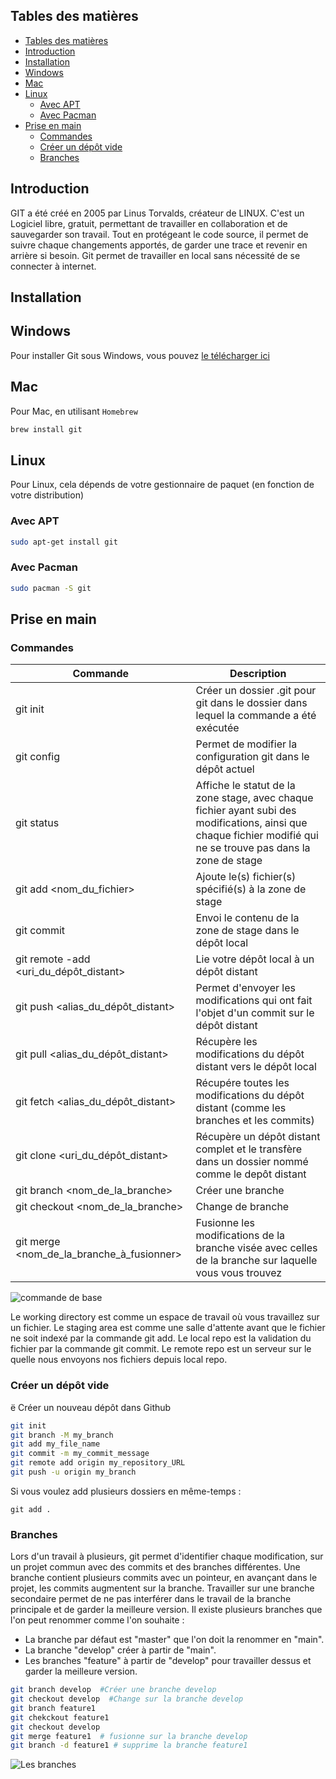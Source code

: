 ## Tables des matières

- [Tables des matières](#tables-des-matières)
- [Introduction](#introduction)
- [Installation ](#installation-)
- [Windows](#windows)
- [Mac](#mac)
- [Linux](#linux)
  - [Avec APT](#avec-apt)
  - [Avec Pacman](#avec-pacman)
- [Prise en main](#prise-en-main)
  - [Commandes](#commandes)
  - [Créer un dépôt vide](#créer-un-dépôt-vide)
  - [Branches](#branches)

## Introduction<a name="Introduction"></a>

GIT a été créé en 2005 par Linus Torvalds, créateur de LINUX.
C'est un Logiciel libre, gratuit, permettant de travailler en collaboration et de sauvegarder son travail. 
Tout en protégeant le code source, il permet de suivre chaque changements apportés, de garder une trace et revenir en arrière si besoin.
Git permet de travailler en local sans nécessité de se connecter à internet.

## Installation <a name="Installation"></a>

## Windows

Pour installer Git sous Windows, vous pouvez [le télécharger ici](https://git-scm.com/download/win)

## Mac

Pour Mac, en utilisant `Homebrew`

```sh
brew install git
```

## Linux

Pour Linux, cela dépends de votre gestionnaire de paquet (en fonction de votre distribution)

### Avec APT

```sh
sudo apt-get install git
```

### Avec Pacman

```sh
sudo pacman -S git
```

## Prise en main

### Commandes

| Commande                                       | Description                                                                                                                                                       |
| ---------------------------------------------- | ----------------------------------------------------------------------------------------------------------------------------------------------------------------- |
| git init                                       | Créer un dossier .git pour git dans le dossier dans lequel la commande a été exécutée                                                                             |
| git config                                     | Permet de modifier la configuration git dans le dépôt actuel                                                                                                      |
| git status                                     | Affiche le statut de la zone stage, avec chaque fichier ayant subi des modifications, ainsi que chaque fichier modifié qui ne se trouve pas dans la zone de stage |
| git add <nom_du_fichier>                       | Ajoute le(s) fichier(s) spécifié(s) à la zone de stage                                                                                                            |
| git commit                                     | Envoi le contenu de la zone de stage dans le dépôt local                                                                                                          |
| git remote -add <alias> <uri_du_dépôt_distant> | Lie votre dépôt local à un dépôt distant                                                                                                                          |
| git push <alias_du_dépôt_distant>              | Permet d'envoyer les modifications qui ont fait l'objet d'un commit sur le dépôt distant                                                                          |
| git pull <alias_du_dépôt_distant>              | Récupère les modifications du dépôt distant vers le dépôt local                                                                                                   |
| git fetch <alias_du_dépôt_distant>             | Récupére toutes les modifications du dépôt distant (comme les branches et les commits)                                                                            |
| git clone <uri_du_dépôt_distant>               | Récupère un dépôt distant complet et le transfère dans un dossier nommé comme le depôt distant                                                                    |
| git branch <nom_de_la_branche>                 | Créer une branche                                                                                                                                                 |
| git checkout <nom_de_la_branche>               | Change de branche                                                                                                                                                 |
| git merge <nom_de_la_branche_à_fusionner>      | Fusionne les modifications de la branche visée avec celles de la branche sur laquelle vous vous trouvez                                                           |

![commande de base ](https://blog.freelancerepublik.com/wp-content/uploads/2021/12/Git-Architechture.png)

Le working directory est comme un espace de travail où vous travaillez sur un fichier.
Le staging area est comme une salle d'attente avant que le fichier ne soit indexé par la commande git add.
Le local repo est la validation du fichier par la commande git commit.
Le remote repo est un serveur sur le quelle nous envoyons nos fichiers depuis local repo.

### Créer un dépôt vide
ë
Créer un nouveau dépôt dans Github
```sh
git init
git branch -M my_branch
git add my_file_name
git commit -m my_commit_message
git remote add origin my_repository_URL
git push -u origin my_branch
```
Si vous voulez add plusieurs dossiers en même-temps :
```
git add .
```

### Branches

Lors d'un travail à plusieurs, git permet d'identifier chaque modification, sur un projet commun avec des commits et des branches différentes.
Une branche contient plusieurs commits avec un pointeur, en avançant dans le projet, les commits augmentent sur la branche.
Travailler sur une branche secondaire permet de ne pas interférer dans le travail de la branche principale et de garder la meilleure version. Il existe plusieurs branches que l'on peut renommer comme l'on souhaite :
- La branche par défaut est "master" que l'on doit la renommer en "main".
- La branche "develop" créer à partir de "main".
- Les branches "feature" à partir de "develop" pour travailler dessus et garder la meilleure version.


```sh
git branch develop  #Créer une branche develop
git checkout develop  #Change sur la branche develop
git branch feature1
git chekckout feature1
git checkout develop
git merge feature1  # fusionne sur la branche develop
git branch -d feature1 # supprime la branche feature1
```
![Les branches](https://uploads.sitepoint.com/wp-content/uploads/2019/06/155993572204-gitflow.png)
